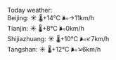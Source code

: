 Today weather:  
Beijing: ☀️ 🌡️+14°C 🌬️→11km/h  
Tianjin: ☀️ 🌡️+8°C 🌬️0km/h  
Shijiazhuang: ☀️ 🌡️+10°C 🌬️↙7km/h  
Tangshan: ☀️ 🌡️+12°C 🌬️↘6km/h  
